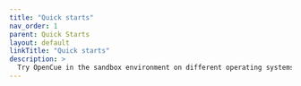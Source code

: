 ```yaml
---
title: "Quick starts"
nav_order: 1
parent: Quick Starts
layout: default
linkTitle: "Quick starts"
description: >
  Try OpenCue in the sandbox environment on different operating systems
---
```

